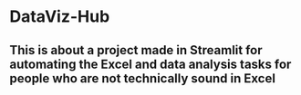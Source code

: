 # DataViz-Hub

## This is about a project made in Streamlit for automating the Excel and data analysis tasks for people who are not technically sound in Excel 
